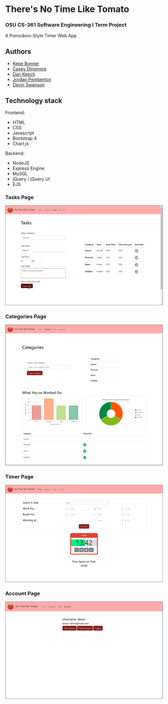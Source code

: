# There's No Time Like Tomato
### OSU CS-361 Software Engineering I Term Project

A Pomodoro-Style Timer Web App

## Authors
* [Kepe Bonner](https://github.com/bonnerke)
* [Casey Dinsmore](https://github.com/lunitin)
* [Dan Keech](https://github.com/dkeech)
* [Jordan Pemberton](https://github.com/jordanpemberton)
* [Devin Swanson](https://github.com/dswan1992)


## Technology stack

Frontend:
* HTML 
* CSS
* Javascript
* Bootstrap 4
* Chart.js

Backend:
* NodeJS
* Express Engine
* MySQL
* jQuery / jQuery UI
* EJS



### Tasks Page

<!-- ![Screenshot of Tasks Page](https://github.com/jordanpemberton/tomato/blob/master/miscDocs/tomato_documentation/Tasks.png) -->

![Screenshot of Tasks Page, Creating Task](https://github.com/jordanpemberton/tomato/blob/master/miscDocs/tomato_documentation/TasksCreateTask.png)

### Categories Page

![Screenshot of Category Page](https://github.com/jordanpemberton/tomato/blob/master/miscDocs/tomato_documentation/Categories.png)

### Timer Page

![Screenshot of Timer Page](https://github.com/jordanpemberton/tomato/blob/master/miscDocs/tomato_documentation/TimerInProgress.png)

<!-- Work Countdown Warning

![Screenshot of Timer Page, Work Countdown Warning](https://github.com/jordanpemberton/tomato/blob/master/miscDocs/tomato_documentation/TimerWorkCountdownWarning.png)

Break Countdown Warning

![Screenshot of Timer Page, Break Countdown Warning](https://github.com/jordanpemberton/tomato/blob/master/miscDocs/tomato_documentation/TimerBreakCountdownWarning.png) -->

### Account Page

![Screenshot of Account Page](https://github.com/jordanpemberton/tomato/blob/master/miscDocs/tomato_documentation/AccountPage.png)


<!-- Architecture Diagram

![Image of Architecture](https://github.com/jordanpemberton/tomato/blob/master/miscDocs/architecture_diagram.JPG) -->
